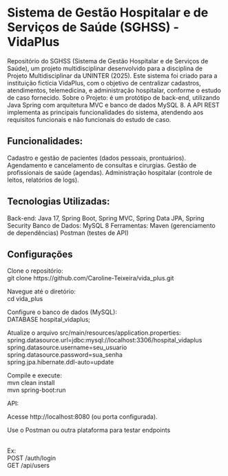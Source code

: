 <h1>Sistema de Gestão Hospitalar e de Serviços de Saúde (SGHSS) - VidaPlus</h1>
Repositório do SGHSS (Sistema de Gestão Hospitalar e de Serviços de Saúde), um projeto multidisciplinar desenvolvido para a disciplina de Projeto Multidisciplinar da UNINTER (2025). Este sistema foi criado para a instituição fictícia VidaPlus, com o objetivo de centralizar cadastros, atendimentos, telemedicina, e administração hospitalar, conforme o estudo de caso fornecido.
Sobre o Projeto: é um protótipo de back-end, utilizando Java Spring com arquitetura MVC e banco de dados MySQL 8. A API REST implementa as principais funcionalidades do sistema, atendendo aos requisitos funcionais e não funcionais do estudo de caso.

<h2>Funcionalidades:</h2>
Cadastro e gestão de pacientes (dados pessoais, prontuários).
Agendamento e cancelamento de consultas e cirurgias.
Gestão de profissionais de saúde (agendas).
Administração hospitalar (controle de leitos, relatórios de logs).


<h2>Tecnologias Utilizadas:</h2>

Back-end: Java 17, Spring Boot, Spring MVC, Spring Data JPA, Spring Security
Banco de Dados: MySQL 8
Ferramentas:
Maven (gerenciamento de dependências)
Postman (testes de API)

<h2>Configurações</h2>
Clone o repositório: 
<br>git clone https://github.com/Caroline-Teixeira/vida_plus.git

Navegue até o diretório: 
<br>cd vida_plus


Configure o banco de dados (MySQL):
<br> DATABASE hospital_vidaplus;


Atualize o arquivo src/main/resources/application.properties:
<br>spring.datasource.url=jdbc:mysql://localhost:3306/hospital_vidaplus
<br>spring.datasource.username=seu_usuario
<br>spring.datasource.password=sua_senha
<br>spring.jpa.hibernate.ddl-auto=update


Compile e execute:
<br>mvn clean install
<br>mvn spring-boot:run


API:

Acesse http://localhost:8080 (ou porta configurada).
<p>Use o Postman ou outra plataforma para testar endpoints</p>
<br> Ex:
<br>POST /auth/login
<br>GET /api/users










